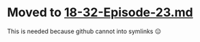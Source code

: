# Moved to [18-32-Episode-23.md](../links/18-32-Episode-23.md)

This is needed because github cannot into symlinks 😑
